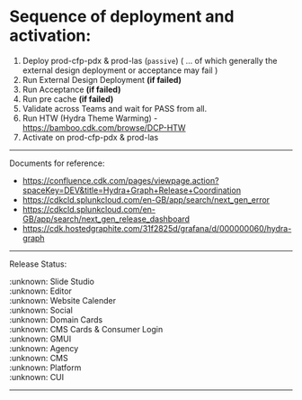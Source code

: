 # Sequence of deployment and activation: 
1. Deploy prod-cfp-pdx & prod-las (`passive`) ( ... of which generally the external design deployment or acceptance may fail )
1. Run External Design Deployment **(if failed)**
1. Run Acceptance **(if failed)**
1. Run pre cache **(if failed)**
1. Validate across Teams and wait for PASS from all.
1. Run HTW (Hydra Theme Warming) - https://bamboo.cdk.com/browse/DCP-HTW
1. Activate on prod-cfp-pdx & prod-las

***

Documents for reference:
* https://confluence.cdk.com/pages/viewpage.action?spaceKey=DEV&title=Hydra+Graph+Release+Coordination  
* https://cdkcld.splunkcloud.com/en-GB/app/search/next_gen_error  
* https://cdkcld.splunkcloud.com/en-GB/app/search/next_gen_release_dashboard  
* https://cdk.hostedgraphite.com/31f2825d/grafana/d/000000060/hydra-graph  

***
Release Status: 
 
:unknown: Slide Studio  
:unknown: Editor  
:unknown: Website Calender  
:unknown: Social  
:unknown: Domain Cards  
:unknown: CMS Cards & Consumer Login  
:unknown: GMUI  
:unknown: Agency  
:unknown: CMS  
:unknown: Platform  
:unknown: CUI  
***
